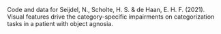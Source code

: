 Code and data for Seijdel, N., Scholte, H. S. & de Haan, E. H. F. (2021). Visual features drive the category-specific impairments on categorization tasks in a
patient with object agnosia.
